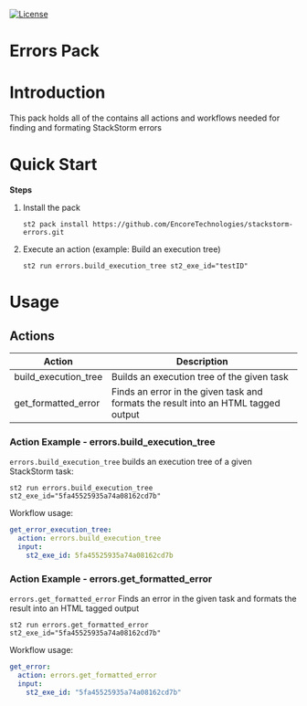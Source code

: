 [![License](https://img.shields.io/badge/License-Apache%202.0-blue.svg)](https://opensource.org/licenses/Apache-2.0)

# Errors Pack

# Introduction
This pack holds all of the contains all actions and workflows needed for finding and formating
StackStorm errors

# Quick Start

**Steps**

1. Install the pack

    ``` shell
    st2 pack install https://github.com/EncoreTechnologies/stackstorm-errors.git
    ```

2. Execute an action (example: Build an execution tree)

    ``` shell
    st2 run errors.build_execution_tree st2_exe_id="testID"
    ```

# Usage

## Actions

| Action | Description |
|--------|-------------|
| build_execution_tree | Builds an execution tree of the given task |
| get_formatted_error | Finds an error in the given task and formats the result into an HTML tagged output |

### Action Example - errors.build_execution_tree

`errors.build_execution_tree` builds an execution tree of a given StackStorm task:

```shell
st2 run errors.build_execution_tree st2_exe_id="5fa45525935a74a08162cd7b"
```

Workflow usage:

```yaml
get_error_execution_tree:
  action: errors.build_execution_tree
  input:
    st2_exe_id: 5fa45525935a74a08162cd7b
```

### Action Example - errors.get_formatted_error

`errors.get_formatted_error` Finds an error in the given task and formats the result into an HTML tagged output

```shell
st2 run errors.get_formatted_error st2_exe_id="5fa45525935a74a08162cd7b"
```

Workflow usage:

```yaml
get_error:
  action: errors.get_formatted_error
  input:
    st2_exe_id: "5fa45525935a74a08162cd7b"
```
